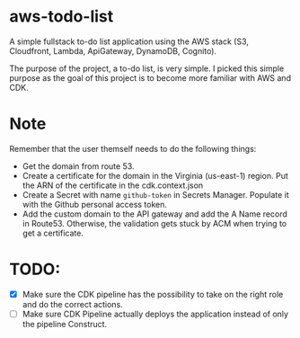 # aws-todo-list
A simple fullstack to-do list application using the AWS stack (S3, Cloudfront, Lambda, ApiGateway, DynamoDB, Cognito).

The purpose of the project, a to-do list, is very simple. I picked this simple purpose as the goal of this project is to become more familiar with AWS and CDK.

# Note

Remember that the user themself needs to do the following things:

* Get the domain from route 53.
* Create a certificate for the domain in the Virginia (us-east-1) region. Put the ARN of the certificate in the cdk.context.json
* Create a Secret with name `github-token` in Secrets Manager. Populate it with the Github personal access token.
* Add the custom domain to the API gateway and add the A Name record in Route53. Otherwise, the validation gets stuck by ACM when trying to get a certificate.

# TODO:
- [x] Make sure the CDK pipeline has the possibility to take on the right role and do the correct actions.
- [ ] Make sure CDK Pipeline actually deploys the application instead of only the pipeline Construct.